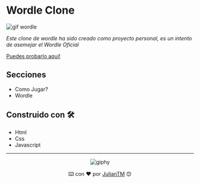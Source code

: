# Wordle Clone

![gif wordle](https://user-images.githubusercontent.com/42880872/155907090-c0fec2dd-3be4-4ad4-a1a4-2a08b41bb477.gif)

_Este clone de wordle ha sido creado como proyecto personal, es un intento de asemejar el Wordle Oficial_

[Puedes probarlo aqui!](https://wordle-clon-julian-pachon.netlify.app)

## Secciones
* Como Jugar?
* Wordle

## Construido con 🛠️

* Html
* Css
* Javascript

---

<div align="center">
  
  ![giphy](https://user-images.githubusercontent.com/42880872/156003638-cb5322ae-3406-48c6-ba64-c8def9ed4876.gif)

  ⌨️ con ❤️ por [JulianTM](https://github.com/JulianTM) 😊
</div>

